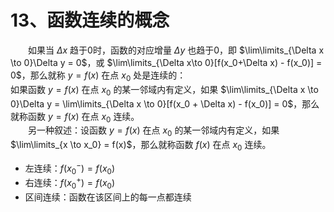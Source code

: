 # 13、函数连续的概念

&emsp;&emsp;如果当 $\Delta x$ 趋于0时，函数的对应增量 $\Delta y$ 也趋于0，即 $\lim\limits_{\Delta x \to 0}\Delta y = 0$，或 $\lim\limits_{\Delta x\to 0}[f(x_0+\Delta x) - f(x_0)] = 0$，那么就称 $y = f(x)$ 在点 $x_0$ 处是连续的：  
如果函数 $y = f(x)$ 在点 $x_0$ 的某一邻域内有定义，如果 $\lim\limits_{\Delta x \to 0}\Delta y = \lim\limits_{\Delta x \to 0}[f(x_0 + \Delta x) - f(x_0)] = 0$，那么就称函数 $y=f(x)$ 在点 $x_0$ 连续。  
&emsp;&emsp;另一种叙述：设函数 $y = f(x)$ 在点 $x_0$ 的某一邻域内有定义，如果 $\lim\limits_{x \to x_0} = f(x)$，那么就称函数 $f(x)$ 在点 $x_0$ 连续。  

- 左连续：$f(x_0^-) = f(x_0)$
- 右连续：$f(x_0^+) = f(x_0)$
- 区间连续：函数在该区间上的每一点都连续